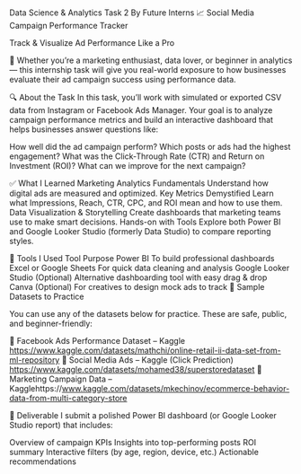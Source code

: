 Data Science & Analytics Task 2
By Future Interns
📈 Social Media Campaign Performance Tracker

Track & Visualize Ad Performance Like a Pro

👋 Whether you’re a marketing enthusiast, data lover, or beginner in analytics — this internship task will give you real-world exposure to how businesses evaluate their ad campaign success using performance data.

🔍 About the Task
In this task, you’ll work with simulated or exported CSV data from Instagram or Facebook Ads Manager. Your goal is to analyze campaign performance metrics and build an interactive dashboard that helps businesses answer questions like:

How well did the ad campaign perform?
Which posts or ads had the highest engagement?
What was the Click-Through Rate (CTR) and Return on Investment (ROI)?
What can we improve for the next campaign?

✅ What I Learned
Marketing Analytics Fundamentals
Understand how digital ads are measured and optimized.
Key Metrics Demystified
Learn what Impressions, Reach, CTR, CPC, and ROI mean and how to use them.
Data Visualization & Storytelling
Create dashboards that marketing teams use to make smart decisions.
Hands-on with Tools
Explore both Power BI and Google Looker Studio (formerly Data Studio) to compare reporting styles.

🧰 Tools I Used
Tool	Purpose
Power BI	To build professional dashboards
Excel or Google Sheets	For quick data cleaning and analysis
Google Looker Studio (Optional)	Alternative dashboarding tool with easy drag & drop
Canva (Optional)	For creatives to design mock ads to track
📁 Sample Datasets to Practice

You can use any of the datasets below for practice. These are safe, public, and beginner-friendly:

🔗 Facebook Ads Performance Dataset – Kaggle https://www.kaggle.com/datasets/mathchi/online-retail-ii-data-set-from-ml-repository
🔗 Social Media Ads – Kaggle (Click Prediction) https://www.kaggle.com/datasets/mohamed38/superstoredataset
🔗 Marketing Campaign Data – Kagglehttps://www.kaggle.com/datasets/mkechinov/ecommerce-behavior-data-from-multi-category-store

🎯 Deliverable
I submit a polished Power BI dashboard (or Google Looker Studio report) that includes:

Overview of campaign KPIs
Insights into top-performing posts
ROI summary
Interactive filters (by age, region, device, etc.)
Actionable recommendations
